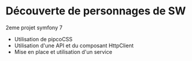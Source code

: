 # Découverte de personnages de SW

2eme projet symfony 7

- Utilisation de pipcoCSS
- Utilisation d'une API et du composant HttpClient
- Mise en place et utilisation d'un service
